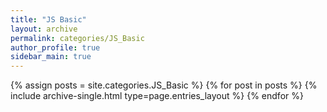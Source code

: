 ```yaml
---
title: "JS Basic"
layout: archive
permalink: categories/JS_Basic
author_profile: true
sidebar_main: true
---
```


{% assign posts = site.categories.JS_Basic %}
{% for post in posts %} {% include archive-single.html type=page.entries_layout %} {% endfor %}